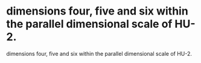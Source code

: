 # dimensions four, five and six within the parallel dimensional scale of HU-2.

dimensions four, five and six within the parallel dimensional scale of HU-2.